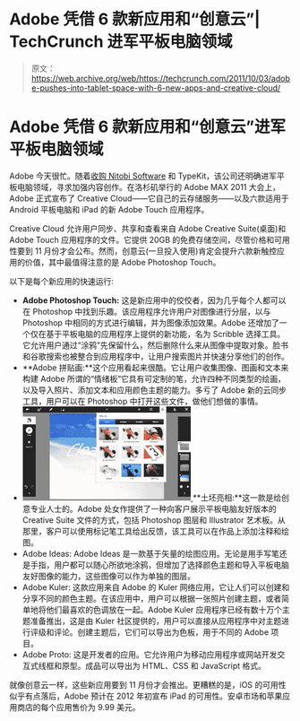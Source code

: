 # Adobe 凭借 6 款新应用和“创意云”| TechCrunch 进军平板电脑领域

> 原文：<https://web.archive.org/web/https://techcrunch.com/2011/10/03/adobe-pushes-into-tablet-space-with-6-new-apps-and-creative-cloud/>

# Adobe 凭借 6 款新应用和“创意云”进军平板电脑领域

Adobe 今天很忙。随着[收购 Nitobi Software](https://web.archive.org/web/20230320171516/https://techcrunch.com/2011/10/03/adobe-acquires-developer-of-html5-mobile-app-framework-phonegap-nitobi/) 和 TypeKit，该公司还明确进军平板电脑领域，寻求加强内容创作。在洛杉矶举行的 Adobe MAX 2011 大会上，Adobe 正式宣布了 Creative Cloud——它自己的云存储服务——以及六款适用于 Android 平板电脑和 iPad 的新 Adobe Touch 应用程序。

Creative Cloud 允许用户同步、共享和查看来自 Adobe Creative Suite(桌面)和 Adobe Touch 应用程序的文件。它提供 20GB 的免费存储空间，尽管价格和可用性要到 11 月份才会公布。然而，创意云(一旦投入使用)肯定会提升六款新触控应用的价值，其中最值得注意的是 Adobe Photoshop Touch。

以下是每个新应用的快速运行:

*   **Adobe Photoshop Touch:** 这是新应用中的佼佼者，因为几乎每个人都可以在 Photoshop 中找到乐趣。该应用程序允许用户对图像进行分层，以与 Photoshop 中相同的方式进行编辑，并为图像添加效果。Adobe 还增加了一个仅在基于平板电脑的应用程序上提供的新功能，名为 Scribble 选择工具。它允许用户通过“涂鸦”先保留什么，然后删除什么来从图像中提取对象。脸书和谷歌搜索也被整合到应用程序中，让用户搜索图片并快速分享他们的创作。
*   **Adobe 拼贴画:**这个应用看起来很酷。它让用户收集图像、图画和文本来构建 Adobe 所谓的“情绪板”它具有可定制的笔，允许四种不同类型的绘画，以及导入照片、添加文本和应用颜色主题的能力。多亏了 Adobe 新的云同步工具，用户可以在 Photoshop 中打开这些文件，做他们想做的事情。
*   [![](img/4df4e9d11226007489792041fbd34528.png "Adobe Photoshop Touch 2") ](https://web.archive.org/web/20230320171516/https://techcrunch.com/wp-content/uploads/2011/10/adobe-photoshop-touch-2.jpg) **土坯亮相:**这一款是给创意专业人士的。Adobe 处女作提供了一种向客户展示平板电脑友好版本的 Creative Suite 文件的方式，包括 Photoshop 图层和 Illustrator 艺术板。从那里，客户可以使用标记笔工具给出反馈，该工具可以在作品上添加注释和绘图。
*   Adobe Ideas: Adobe Ideas 是一款基于矢量的绘图应用。无论是用手写笔还是手指，用户都可以随心所欲地涂鸦，但增加了选择颜色主题和导入平板电脑友好图像的能力，这些图像可以作为单独的图层。
*   Adobe Kuler: 这款应用来自 Adobe 的 Kuler 网络应用，它让人们可以创建和分享不同的颜色主题。在该应用中，用户可以根据一张照片创建主题，或者简单地将他们最喜欢的色调放在一起。Adobe Kuler 应用程序已经有数十万个主题准备推出，这是由 Kuler 社区提供的，用户可以直接从应用程序中对主题进行评级和评论。创建主题后，它们可以导出为色板，用于不同的 Adobe 项目。
*   Adobe Proto: 这是开发者的应用。它允许用户为移动应用程序或网站开发交互式线框和原型。成品可以导出为 HTML、CSS 和 JavaScript 格式。

就像创意云一样，这些新应用要到 11 月份才会推出。更糟糕的是，iOS 的可用性似乎有点落后，Adobe 预计在 2012 年初宣布 iPad 的可用性。安卓市场和苹果应用商店的每个应用售价为 9.99 美元。